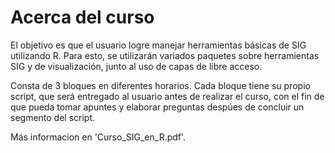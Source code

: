 # Acerca del curso

El objetivo es que el usuario logre manejar herramientas básicas de SIG utilizando R. Para esto, se utilizarán variados paquetes sobre herramientas SIG y de visualización, junto al uso de capas de libre acceso. 

Consta de 3 bloques en diferentes horarios. Cada bloque tiene su propio script, que será entregado al usuario antes de realizar el curso, con el fin de que pueda tomar apuntes y elaborar preguntas despúes de concluir un segmento del script. 

Más informacion en 'Curso_SIG_en_R.pdf'.
